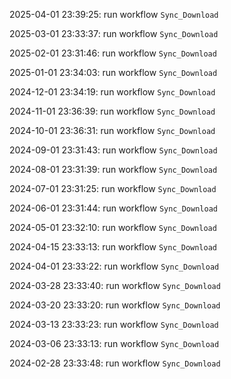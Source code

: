 2025-04-01 23:39:25: run workflow `Sync_Download` 

2025-03-01 23:33:37: run workflow `Sync_Download` 

2025-02-01 23:31:46: run workflow `Sync_Download` 

2025-01-01 23:34:03: run workflow `Sync_Download` 

2024-12-01 23:34:19: run workflow `Sync_Download` 

2024-11-01 23:36:39: run workflow `Sync_Download` 

2024-10-01 23:36:31: run workflow `Sync_Download` 

2024-09-01 23:31:43: run workflow `Sync_Download` 

2024-08-01 23:31:39: run workflow `Sync_Download` 

2024-07-01 23:31:25: run workflow `Sync_Download` 

2024-06-01 23:31:44: run workflow `Sync_Download` 

2024-05-01 23:32:10: run workflow `Sync_Download` 

2024-04-15 23:33:13: run workflow `Sync_Download` 

2024-04-01 23:33:22: run workflow `Sync_Download` 

2024-03-28 23:33:40: run workflow `Sync_Download` 

2024-03-20 23:33:20: run workflow `Sync_Download` 

2024-03-13 23:33:23: run workflow `Sync_Download` 

2024-03-06 23:33:13: run workflow `Sync_Download` 

2024-02-28 23:33:48: run workflow `Sync_Download` 


